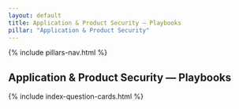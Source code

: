 ```yaml
---
layout: default
title: Application & Product Security — Playbooks
pillar: "Application & Product Security"
---
```


{% include pillars-nav.html %}

## Application & Product Security — Playbooks

{% include index-question-cards.html %}

